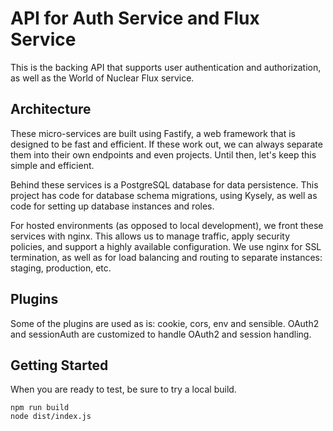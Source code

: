 # API for Auth Service and Flux Service

This is the backing API that supports user authentication and authorization, as well as the
World of Nuclear Flux service.

## Architecture

These micro-services are built using Fastify, a web framework that is designed to be fast and efficient.
If these work out, we can always separate them into their own endpoints and even projects. Until then,
let's keep this simple and efficient.

Behind these services is a PostgreSQL database for data persistence. This project has code for database
schema migrations, using Kysely, as well as code for setting up database instances and roles.

For hosted environments (as opposed to local development), we front these services with nginx. This
allows us to manage traffic, apply security policies, and support a highly available configuration.
We use nginx for SSL termination, as well as for load balancing and routing to separate instances:
staging, production, etc.

## Plugins

Some of the plugins are used as is: cookie, cors, env and sensible. OAuth2 and sessionAuth are customized to handle OAuth2 and session handling.

## Getting Started

When you are ready to test, be sure to try a local build.

```
npm run build
node dist/index.js
```
